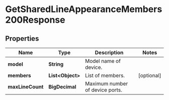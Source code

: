 

# GetSharedLineAppearanceMembers200Response


## Properties

| Name | Type | Description | Notes |
|------------ | ------------- | ------------- | -------------|
|**model** | **String** | Model name of device. |  |
|**members** | **List&lt;Object&gt;** | List of members. |  [optional] |
|**maxLineCount** | **BigDecimal** | Maximum number of device ports. |  |



